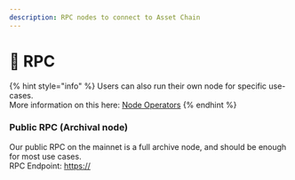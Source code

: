 ```yaml
---
description: RPC nodes to connect to Asset Chain
---
```


# 🧱 RPC

{% hint style="info" %}
Users can also run their own node for specific use-cases. \
More information on this here: [Node Operators](operate-a-node.md)
{% endhint %}

### Public RPC (Archival node) <a href="#public-rpc-archival-node" id="public-rpc-archival-node"></a>

Our public RPC on the mainnet is a full archive node, and should be enough for most use cases.\
RPC Endpoint: [https://](https://rpctestnet.xendrwachain.com)
